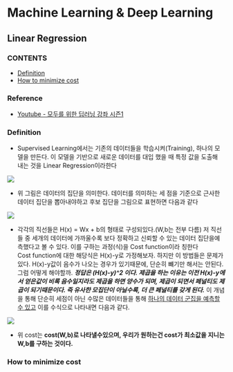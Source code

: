 Machine Learning & Deep Learning
===================================
Linear Regression
------------------------------------

### CONTENTS
* [Definition](#definition)
* [How to minimize cost](#how-to-minimize-cost)

### Reference
* [Youtube - 모두를 위한 딥러닝 강좌 시즌1](https://www.youtube.com/watch?v=BS6O0zOGX4E&list=PLlMkM4tgfjnLSOjrEJN31gZATbcj_MpUm&index=1)

### Definition
* Supervised Learning에서는 기존의 데이터들을 학습시켜(Training), 하나의 모델을 만든다. 이 모델을 기반으로 새로운 데이터를 대입 했을 때 특정 값을 도출해 내는 것을 Linear Regression이라한다

![](https://postfiles.pstatic.net/MjAxODA4MjJfNjAg/MDAxNTM0OTQ1NzA1NDQ4.N25xaH7YMLrubeWce363LbkMOjiXg_3HV85WFNRlsOEg.ULgKDX3Fj56bJ-yfsTAtcEMOp9Hn3xr7ccp6zXvav8Ag.PNG.npqfr123/image.png?type=w773)

* 위 그림은 데이터의 집단을 의미한다. 데이터를 의미하는 세 점을 기준으로 근사한 데이터 집단을 뽑아내야하고 후보 집단을 그림으로 표현하면 다음과 같다

![](https://postfiles.pstatic.net/MjAxODA4MjJfMTIx/MDAxNTM0OTQ2MTE3NTky.nCnwfpgh4VD7izJnP-ksuVLNI2sbBJhydC666S1MBvUg.Q_VdC-EgC6LSTYRadtDR3fnR2wbITpVuVt1-GmY2dOcg.PNG.npqfr123/image.png?type=w773)

* 각각의 직선들은 H(x) = Wx + b의 형태로 구성되있다.(W,b는 전부 다름) 저 직선들 중 세개의 데이터에 가까울수록 보다 정확하고 신뢰할 수 있는 데이터 집단을예측했다고 볼 수 있다. 이를 구하는 과정(식)을 Cost function이라 칭한다  
Cost function에 대한 해당식은 H(x)-y로 가정해보자.
하지만 이 방법들은 문제가 있다. H(x)-y값이 음수가 나오는 경우가 있기때문에, 단순히 뺴기만 해서는 안된다.
그럼 어떻게 해야할까.
***정답은 (H(x)-y)^2 이다. 제곱을 하는 이유는 이전 H(x)-y에서 얻은값이 비록 음수일지라도 제곱을 하면 양수가 되며, 제곱이 되면서 페널티도 제곱이 되기때문이다. 즉 유사한 모집단이 아닐수록, 더 큰 페널티를 갖게 된다.***
이 개념을 통해 단순히 세점이 아닌 수많은 데이터들을 통해 <u>하나의 데이터 군집을 예측할 수 있고</u> 이를 수식으로 나타내면 다음과 같다.

![](https://postfiles.pstatic.net/MjAxODA4MjNfMTg2/MDAxNTM0OTUwMjk1NDAw.cE42XILWhxCwLYAoCpIvcsv1F3yN4ac1n34klOWM_Isg.GyEdS8-F3s8TgCUsRIaNlOnS6w7f1jkIolHUroX_AhUg.PNG.npqfr123/image.png?type=w773)

* 위 cost는 **cost(W,b)로 나타낼수있으며, 우리가 원하는건 cost가 최소값을 지니는 W,b를 구하는 것이다.**

### How to minimize cost
